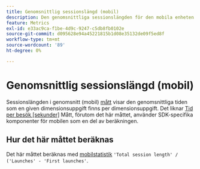 ```yaml
---
title: Genomsnittlig sessionslängd (mobil)
description: Den genomsnittliga sessionslängden för den mobila enheten.
feature: Metrics
exl-id: e33ac9ca-f1be-4d9c-9247-c5db8fb0102e
source-git-commit: d095628e94a45221815b1d08e35132de09f5ed8f
workflow-type: tm+mt
source-wordcount: '89'
ht-degree: 0%

---
```


# Genomsnittlig sessionslängd (mobil)

Sessionslängden i genomsnitt (mobil) [mått](overview.md) visar den genomsnittliga tiden som en given dimensionsuppgift finns per dimensionsuppgift. Det liknar [Tid per besök [sekunder]](https://experienceleague.adobe.com/docs/analytics/components/metrics/time-spent-per-visit.html) Mått, förutom det här måttet, använder SDK-specifika komponenter för mobilen som en del av beräkningen.

## Hur det här måttet beräknas

Det här måttet beräknas med [mobilstatistik](https://experienceleague.adobe.com/docs/mobile-services/using/get-started-ug/mobile-metrics/metrics-reference.html) `'Total session length' / ('Launches' - 'First launches'`.
